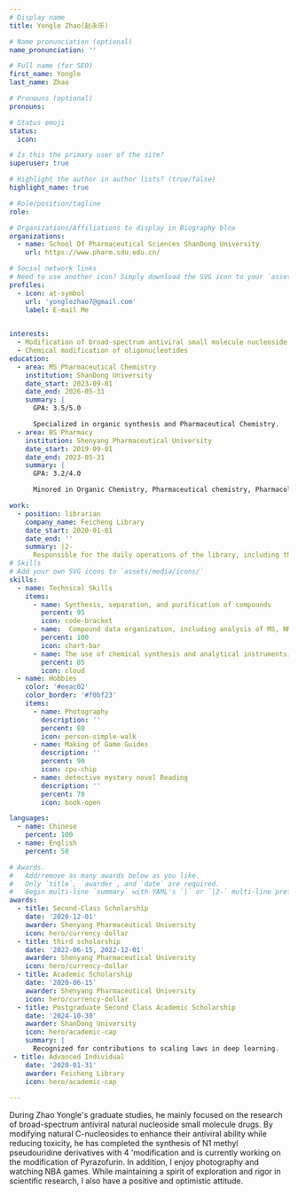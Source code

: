```yaml
---
# Display name
title: Yongle Zhao(赵永乐)

# Name pronunciation (optional)
name_pronunciation: ''

# Full name (for SEO)
first_name: Yongle
last_name: Zhao

# Pronouns (optional)
pronouns:

# Status emoji
status:
  icon: 

# Is this the primary user of the site?
superuser: true

# Highlight the author in author lists? (true/false)
highlight_name: true

# Role/position/tagline
role: 

# Organizations/Affiliations to display in Biography blox
organizations:
  - name: School Of Pharmaceutical Sciences ShanDong University
    url: https://www.pharm.sdu.edu.cn/

# Social network links
# Need to use another icon? Simply download the SVG icon to your `assets/media/icons/` folder.
profiles:
  - icon: at-symbol
    url: 'yonglezhao7@gmail.com'
    label: E-mail Me
  

interests:
  - Modification of broad-spectrum antiviral small molecule nucleoside compounds
  - Chemical modification of oligonucleotides
education:
  - area: MS Pharmaceutical Chemistry
    institution: ShanDong University
    date_start: 2023-09-01
    date_end: 2026-05-31
    summary: |
      GPA: 3.5/5.0

      Specialized in organic synthesis and Pharmaceutical Chemistry.
  - area: BS Pharmacy
    institution: Shenyang Pharmaceutical University
    date_start: 2019-09-01
    date_end: 2023-05-31
    summary: |
      GPA: 3.2/4.0

      Minored in Organic Chemistry, Pharmaceutical chemistry, Pharmacology, Pharmaceutical Analysis, Pharmaceutics

work:
  - position: librarian
    company_name: Feicheng Library
    date_start: 2020-01-01
    date_end: ''
    summary: |2-
      Responsible for the daily operations of the library, including the cleaning and organizing of books, providing book lending services, and hosting special holiday library activities
# Skills
# Add your own SVG icons to `assets/media/icons/`
skills:
  - name: Technical Skills
    items:
      - name: Synthesis, separation, and purification of compounds
        percent: 95
        icon: code-bracket
      - name:  Compound data organization, including analysis of MS, NMR, NOE
        percent: 100
        icon: chart-bar
      - name: The use of chemical synthesis and analytical instruments，including LC, LC-MS
        percent: 85
        icon: cloud
  - name: Hobbies
    color: '#eeac02'
    color_border: '#f0bf23'
    items:
      - name: Photography
        description: ''
        percent: 80
        icon: person-simple-walk
      - name: Making of Game Guides
        description: ''
        percent: 90
        icon: cpu-chip
      - name: detective mystery novel Reading
        description: ''
        percent: 70
        icon: book-open

languages:
  - name: Chinese
    percent: 100
  - name: English
    percent: 50

# Awards.
#   Add/remove as many awards below as you like.
#   Only `title`, `awarder`, and `date` are required.
#   Begin multi-line `summary` with YAML's `|` or `|2-` multi-line prefix and indent 2 spaces below.
awards:
  - title: Second-Class Scholarship
    date: '2020-12-01'
    awarder: Shenyang Pharmaceutical University
    icon: hero/currency-dollar
  - title: third scholarship
    date: '2022-06-15, 2022-12-01'
    awarder: Shenyang Pharmaceutical University
    icon: hero/currency-dollar
  - title: Academic Scholarship
    date: '2020-06-15'
    awarder: Shenyang Pharmaceutical University
    icon: hero/currency-dollar
  - title: Postgraduate Second Class Academic Scholarship
    date: '2024-10-30'
    awarder: ShanDong University
    icon: hero/academic-cap
    summary: |
      Recognized for contributions to scaling laws in deep learning.
 - title: Advanced Individual
    date: '2020-01-31'
    awarder: Feicheng Library
    icon: hero/academic-cap
      
---
```


During Zhao Yongle's graduate studies, he mainly focused on the research of broad-spectrum antiviral natural nucleoside small molecule drugs. By modifying natural C-nucleosides to enhance their antiviral ability while reducing toxicity, he has completed the synthesis of N1 methyl pseudouridine derivatives with 4 'modification and is currently working on the modification of Pyrazofurin. In addition, I enjoy photography and watching NBA games. While maintaining a spirit of exploration and rigor in scientific research, I also have a positive and optimistic attitude.
